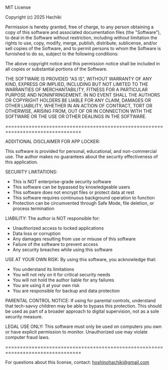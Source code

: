 MIT License

Copyright (c) 2025 Hachiki

Permission is hereby granted, free of charge, to any person obtaining a copy
of this software and associated documentation files (the "Software"), to deal
in the Software without restriction, including without limitation the rights
to use, copy, modify, merge, publish, distribute, sublicense, and/or sell
copies of the Software, and to permit persons to whom the Software is
furnished to do so, subject to the following conditions:

The above copyright notice and this permission notice shall be included in all
copies or substantial portions of the Software.

THE SOFTWARE IS PROVIDED "AS IS", WITHOUT WARRANTY OF ANY KIND, EXPRESS OR
IMPLIED, INCLUDING BUT NOT LIMITED TO THE WARRANTIES OF MERCHANTABILITY,
FITNESS FOR A PARTICULAR PURPOSE AND NONINFRINGEMENT. IN NO EVENT SHALL THE
AUTHORS OR COPYRIGHT HOLDERS BE LIABLE FOR ANY CLAIM, DAMAGES OR OTHER
LIABILITY, WHETHER IN AN ACTION OF CONTRACT, TORT OR OTHERWISE, ARISING FROM,
OUT OF OR IN CONNECTION WITH THE SOFTWARE OR THE USE OR OTHER DEALINGS IN THE
SOFTWARE.

================================================================================

ADDITIONAL DISCLAIMER FOR APP LOCKER:

This software is provided for personal, educational, and non-commercial use.
The author makes no guarantees about the security effectiveness of this
application.

SECURITY LIMITATIONS:
- This is NOT enterprise-grade security software
- This software can be bypassed by knowledgeable users
- This software does not encrypt files or protect data at rest
- This software requires continuous background operation to function
- Protection can be circumvented through Safe Mode, file deletion, or
  process termination

LIABILITY:
The author is NOT responsible for:
- Unauthorized access to locked applications
- Data loss or corruption
- Any damages resulting from use or misuse of this software
- Failure of the software to prevent access
- Any security breaches while using this software

USE AT YOUR OWN RISK:
By using this software, you acknowledge that:
- You understand its limitations
- You will not rely on it for critical security needs
- You will not hold the author liable for any failures
- You are using it at your own risk
- You are responsible for backup and data protection

PARENTAL CONTROL NOTICE:
If using for parental controls, understand that tech-savvy children may be
able to bypass this protection. This should be used as part of a broader
approach to digital supervision, not as a sole security measure.

LEGAL USE ONLY:
This software must only be used on computers you own or have explicit
permission to monitor. Unauthorized use may violate computer fraud laws.

================================================================================

For questions about this license, contact: hoshinohachiki@gmail.com